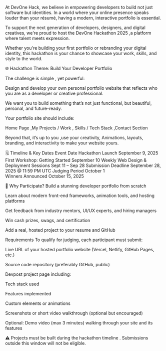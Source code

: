 At DevOne Hack, we believe in empowering developers to build not just software but identities. In a world where your online presence speaks louder than your résumé, having a modern, interactive portfolio is essential.

To support the next generation of developers, designers, and digital creatives, we're proud to host the DevOne Hackathon 2025 ,a platform where talent meets expression.

Whether you're building your first portfolio or rebranding your digital identity, this hackathon is your chance to showcase your work, skills, and style to the world.

 

🌐 Hackathon Theme: Build Your Developer Portfolio
 

The challenge is simple , yet powerful:

Design and develop your own personal portfolio website that reflects who you are as a developer or creative professional.

We want you to build something that’s not just functional, but beautiful, personal, and future-ready.

Your portfolio site should include:

Home Page ,My Projects / Work , Skills / Tech Stack ,Contact Section

Beyond that, it’s up to you ,use your creativity, Animations, layouts, branding, and interactivity to make your website yours.

 

🗓️ Timeline & Key Dates
Event	Date
Hackathon Launch	September 9, 2025
First Workshop: Getting Started	September 10
Weekly Web Design & Deployment Sessions	Sept 11 – Sep 28
Submission Deadline	September 28, 2025 @ 11:59 PM UTC
Judging Period	October 1   
Winners Announced	October 15, 2025
 
 

🎯 Why Participate?
Build a stunning developer portfolio from scratch

Learn about modern front-end frameworks, animation tools, and hosting platforms

Get feedback from industry mentors, UI/UX experts, and hiring managers

Win cash prizes, swags, and certification

Add a real, hosted project to your resume and GitHub

Requirements
To qualify for judging, each participant must submit:

Live URL of your hosted portfolio website (Vercel, Netlify, GitHub Pages, etc.)

Source code repository (preferably GitHub, public)

Devpost project page including:

Tech stack used

Features implemented

Custom elements or animations

Screenshots or short video walkthrough (optional but encouraged)

Optional: Demo video (max 3 minutes) walking through your site and its features

 

⚠️ Projects must be built during the hackathon timeline  . Submissions outside this window will not be eligible.